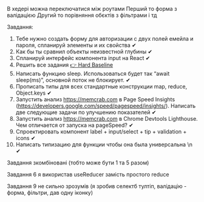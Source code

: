 В хедері можна переключатися між роутами
Перший то форма з валідацією
Другий то порівняння обєктів з фільтрами і тд

Завдання:

1.  Тебе нужно создать форму для авторизации с двух полей емейла и пароля, спланируй элементы и их свойства ✔
2.  Как бы ты сравнил объекты неизвестной глубины ✔
3.  Спланируй интерфейс компонента input на React ✔
4.  Решить все задания [👉 Hard Baseline](/doc/hard-baseline-IfBIJw7XYI)
5.  Написать функцию sleep. Использоваться будет так “await sleep(ms)”, основной поток не блокирует. ✔
6.  Прописать типы для всех стандартные конструкции map, reduce, Object.keys ✔
7.  Запустить анализ <https://memcrab.com> в Page Speed Insights (<https://developers.google.com/speed/pagespeed/insights/>). Написать две следующие задачи по улучшению показателей ✔
8.  Запустить анализ <https://memcrab.com> в Chrome Devtools Lighthouse. Чем отличается от запуска на pageSpeed? ✔
9.  Спроектировать компонент label + input/select + tip + validation + icons ✔
10. Написать типизацию для функции чтобы она была универсальна \n ✔

Завдання зкомбіновані (тобто може бути 1 та 5 разом)

Завдання 6 я використав useReducer замість простого reduce

Завдання 9 не сильно зрозумів (я зробив селектб тултіп, валідацію - форма, фільтри, дав одну іконку)
